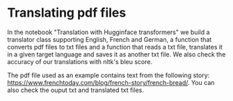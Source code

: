 # Translating pdf files
In the notebook "Translation with Hugginface transformers" we build a translator class supporting English, French and German, a function that converts pdf files to txt files and a function that reads a txt file, translates it in a given target language and saves it as another txt file.
We also check the accuracy of our translations with nltk's bleu score.

The pdf file used as an example contains text from the following story: https://www.frenchtoday.com/blog/french-story/french-bread/.
You can also check the ouput txt and translated txt files.
